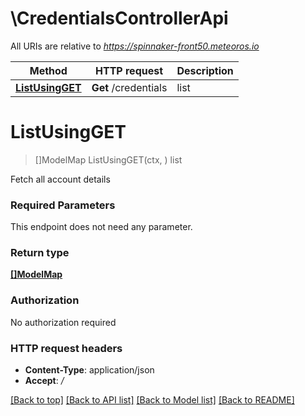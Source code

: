# \CredentialsControllerApi

All URIs are relative to *https://spinnaker-front50.meteoros.io*

Method | HTTP request | Description
------------- | ------------- | -------------
[**ListUsingGET**](CredentialsControllerApi.md#ListUsingGET) | **Get** /credentials | list


# **ListUsingGET**
> []ModelMap ListUsingGET(ctx, )
list

Fetch all account details

### Required Parameters
This endpoint does not need any parameter.

### Return type

[**[]ModelMap**](Map.md)

### Authorization

No authorization required

### HTTP request headers

 - **Content-Type**: application/json
 - **Accept**: */*

[[Back to top]](#) [[Back to API list]](../README.md#documentation-for-api-endpoints) [[Back to Model list]](../README.md#documentation-for-models) [[Back to README]](../README.md)

